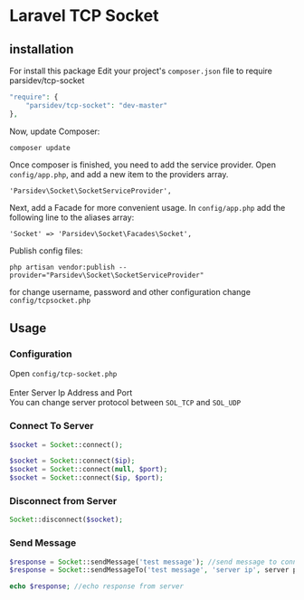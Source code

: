 Laravel TCP Socket
==========

installation
------------
For install this package Edit your project's ```composer.json``` file to require parsidev/tcp-socket

```php
"require": {
    "parsidev/tcp-socket": "dev-master"
},
```
Now, update Composer:
```
composer update
```
Once composer is finished, you need to add the service provider. Open ```config/app.php```, and add a new item to the providers array.
```
'Parsidev\Socket\SocketServiceProvider',
```
Next, add a Facade for more convenient usage. In ```config/app.php``` add the following line to the aliases array:
```
'Socket' => 'Parsidev\Socket\Facades\Socket',
```
Publish config files:
```
php artisan vendor:publish --provider="Parsidev\Socket\SocketServiceProvider"
```
for change username, password and other configuration change ```config/tcpsocket.php```

Usage
-----

### Configuration
Open ```config/tcp-socket.php```<br/>
<br />
Enter Server Ip Address and Port
<br />
You can change server protocol between ```SOL_TCP``` and ```SOL_UDP```

### Connect To Server
```php
$socket = Socket::connect();

$socket = Socket::connect($ip);
$socket = Socket::connect(null, $port);
$socket = Socket::connect($ip, $port);
```

### Disconnect from Server
```php
Socket::disconnect($socket);
```

### Send Message
```php
$response = Socket::sendMessage('test message'); //send message to connected server
$response = Socket::sendMessageTo('test message', 'server ip', server port) // send message to a socket

echo $response; //echo response from server
```

